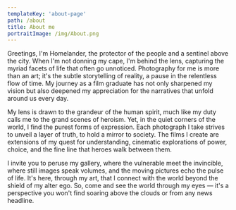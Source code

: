 ```yaml
---
templateKey: 'about-page'
path: /about
title: About me
portraitImage: /img/About.png
---
```


Greetings, I'm Homelander, the protector of the people and a sentinel above the city. When I'm not donning my cape, I'm behind the lens, capturing the myriad facets of life that often go unnoticed. Photography for me is more than an art; it's the subtle storytelling of reality, a pause in the relentless flow of time. My journey as a film graduate has not only sharpened my vision but also deepened my appreciation for the narratives that unfold around us every day.

My lens is drawn to the grandeur of the human spirit, much like my duty calls me to the grand scenes of heroism. Yet, in the quiet corners of the world, I find the purest forms of expression. Each photograph I take strives to unveil a layer of truth, to hold a mirror to society. The films I create are extensions of my quest for understanding, cinematic explorations of power, choice, and the fine line that heroes walk between them.

I invite you to peruse my gallery, where the vulnerable meet the invincible, where still images speak volumes, and the moving pictures echo the pulse of life. It's here, through my art, that I connect with the world beyond the shield of my alter ego. So, come and see the world through my eyes — it's a perspective you won't find soaring above the clouds or from any news headline.
